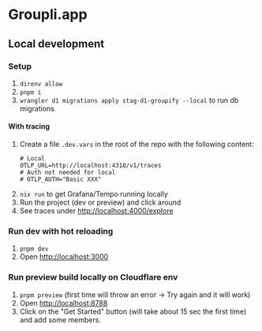 # Groupli.app


## Local development

### Setup

1. `direnv allow`
1. `pnpm i`
1. `wrangler d1 migrations apply stag-d1-groupify --local` to run db migrations

#### With tracing

1. Create a file `.dev.vars` in the root of the repo with the following content:
	```
	# Local
	OTLP_URL=http://localhost:4318/v1/traces
	# Auth not needed for local
	# OTLP_AUTH="Basic XXX"
	```
1. `nix run` to get Grafana/Tempo running locally
1. Run the project (dev or preview) and click around
1. See traces under <http://localhost:4000/explore>

### Run dev with hot reloading

1. `pnpm dev`
1. Open <http://localhost:3000>

### Run preview build locally on Cloudflare env

1. `pnpm preview` (first time will throw an error -> Try again and it will work)
1. Open <http://localhost:8788>
1. Click on the "Get Started" button (will take about 15 sec the first time) and add some members.
